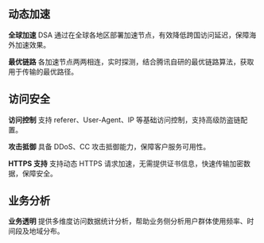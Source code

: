 ## 动态加速
**全球加速**
DSA 通过在全球各地区部署加速节点，有效降低跨国访问延迟，保障海外加速效果。

**最优链路**
各加速节点两两相连，实时探测，结合腾讯自研的最优链路算法，获取用于传输的最优路径。

## 访问安全
**访问控制**
支持 referer、User-Agent、IP 等基础访问控制，支持高级防盗链配置。

**攻击抵御**
具备 DDoS、CC 攻击抵御能力，保障客户服务可用性。

**HTTPS 支持**
支持动态 HTTPS 请求加速，无需提供证书信息，快速传输加密数据，保障安全。

## 业务分析
**业务透明**
提供多维度访问数据统计分析，帮助业务侧分析用户群体使用频率、时间段及地域分布。